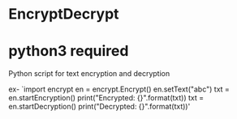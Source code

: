 # EncryptDecrypt
# python3 required

Python script for text encryption and decryption

ex- 
`import encrypt
en = encrypt.Encrypt()
en.setText("abc")
txt = en.startEncryption()
print("Encrypted: {}".format(txt))
txt = en.startDecryption()
print("Decrypted: {}".format(txt))'
